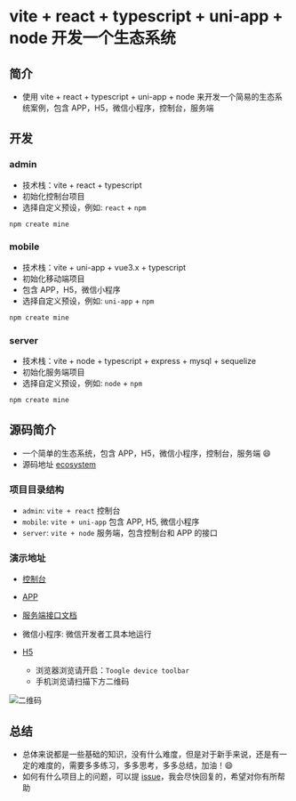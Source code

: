 # vite + react + typescript + uni-app + node 开发一个生态系统

## 简介

- 使用 vite + react + typescript + uni-app + node 来开发一个简易的生态系统案例，包含 APP，H5，微信小程序，控制台，服务端

## 开发

### admin

- 技术栈：vite + react + typescript
- 初始化控制台项目
- 选择自定义预设，例如: `react` + `npm`

```sh
npm create mine
```

### mobile

- 技术栈：vite + uni-app + vue3.x + typescript
- 初始化移动端项目
- 包含 APP，H5，微信小程序
- 选择自定义预设，例如: `uni-app` + `npm`

```sh
npm create mine
```

### server

- 技术栈：vite + node + typescript + express + mysql + sequelize
- 初始化服务端项目
- 选择自定义预设，例如: `node` + `npm`

```sh
npm create mine
```

## 源码简介

- 一个简单的生态系统，包含 APP，H5，微信小程序，控制台，服务端 😄
- 源码地址 [ecosystem](https://github.com/biaov/ecosystem)

### 项目目录结构

- `admin`: `vite + react` 控制台
- `mobile`: `vite + uni-app` 包含 APP, H5, 微信小程序
- `server`: `vite + node` 服务端，包含控制台和 APP 的接口

### 演示地址

- [控制台](http://ecosystem.biaov.cn/admin/)
- [APP](https://github.com/biaov/ecosystem/releases)
- [服务端接口文档](https://www.showdoc.com.cn/2302761390308442/10396968490372348)
- 微信小程序: 微信开发者工具本地运行
- [H5](http://ecosystem.biaov.cn/)

  - 浏览器浏览请开启：`Toogle device toolbar`
  - 手机浏览请扫描下方二维码

![二维码](https://ecosystem.biaov.cn/uploads/h5-qrcode.png)

## 总结

- 总体来说都是一些基础的知识，没有什么难度，但是对于新手来说，还是有一定的难度的，需要多多练习，多多思考，多多总结，加油！😄
- 如何有什么项目上的问题，可以提 [issue](https://github.com/biaov/ecosystem/issues)，我会尽快回复的，希望对你有所帮助
